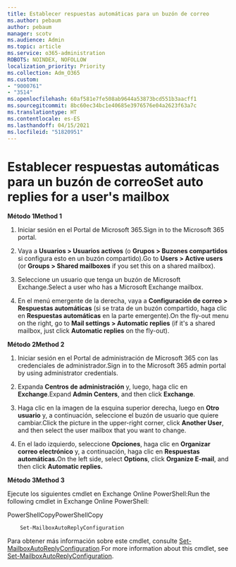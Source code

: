 ```yaml
---
title: Establecer respuestas automáticas para un buzón de correo
ms.author: pebaum
author: pebaum
manager: scotv
ms.audience: Admin
ms.topic: article
ms.service: o365-administration
ROBOTS: NOINDEX, NOFOLLOW
localization_priority: Priority
ms.collection: Adm_O365
ms.custom:
- "9000761"
- "3514"
ms.openlocfilehash: 60af581e7fe508ab9644a53873bcd551b3aacff1
ms.sourcegitcommit: 8bc60ec34bc1e40685e3976576e04a2623f63a7c
ms.translationtype: HT
ms.contentlocale: es-ES
ms.lasthandoff: 04/15/2021
ms.locfileid: "51820951"
---
```

# <a name="set-auto-replies-for-a-users-mailbox"></a><span data-ttu-id="ccf7e-102">Establecer respuestas automáticas para un buzón de correo</span><span class="sxs-lookup"><span data-stu-id="ccf7e-102">Set auto replies for a user's mailbox</span></span>

<span data-ttu-id="ccf7e-103">**Método 1**</span><span class="sxs-lookup"><span data-stu-id="ccf7e-103">**Method 1**</span></span>

1. <span data-ttu-id="ccf7e-104">Iniciar sesión en el Portal de Microsoft 365.</span><span class="sxs-lookup"><span data-stu-id="ccf7e-104">Sign in to the Microsoft 365 portal.</span></span>

2. <span data-ttu-id="ccf7e-105">Vaya a **Usuarios > Usuarios activos** (o **Grupos > Buzones compartidos** si configura esto en un buzón compartido).</span><span class="sxs-lookup"><span data-stu-id="ccf7e-105">Go to **Users > Active users** (or **Groups > Shared mailboxes** if you set this on a shared mailbox).</span></span>

3. <span data-ttu-id="ccf7e-106">Seleccione un usuario que tenga un buzón de Microsoft Exchange.</span><span class="sxs-lookup"><span data-stu-id="ccf7e-106">Select a user who has a Microsoft Exchange mailbox.</span></span>

4. <span data-ttu-id="ccf7e-107">En el menú emergente de la derecha, vaya a **Configuración de correo > Respuestas automáticas** (si se trata de un buzón compartido, haga clic en **Respuestas automáticas** en la parte emergente).</span><span class="sxs-lookup"><span data-stu-id="ccf7e-107">On the fly-out menu on the right, go to **Mail settings > Automatic replies** (if it's a shared mailbox, just click **Automatic replies** on the fly-out).</span></span>

<span data-ttu-id="ccf7e-108">**Método 2**</span><span class="sxs-lookup"><span data-stu-id="ccf7e-108">**Method 2**</span></span>

1. <span data-ttu-id="ccf7e-109">Iniciar sesión en el Portal de administración de Microsoft 365 con las credenciales de administrador.</span><span class="sxs-lookup"><span data-stu-id="ccf7e-109">Sign in to the Microsoft 365 admin portal by using administrator credentials.</span></span>

2. <span data-ttu-id="ccf7e-110">Expanda **Centros de administración** y, luego, haga clic en **Exchange**.</span><span class="sxs-lookup"><span data-stu-id="ccf7e-110">Expand **Admin Centers**, and then click **Exchange**.</span></span>

3. <span data-ttu-id="ccf7e-111">Haga clic en la imagen de la esquina superior derecha, luego en **Otro usuario** y, a continuación, seleccione el buzón de usuario que quiere cambiar.</span><span class="sxs-lookup"><span data-stu-id="ccf7e-111">Click the picture in the upper-right corner, click **Another User**, and then select the user mailbox that you want to change.</span></span>

4. <span data-ttu-id="ccf7e-112">En el lado izquierdo, seleccione **Opciones**, haga clic en **Organizar correo electrónico** y, a continuación, haga clic en **Respuestas automáticas.**</span><span class="sxs-lookup"><span data-stu-id="ccf7e-112">On the left side, select **Options**, click **Organize E-mail**, and then click **Automatic replies.**</span></span>

<span data-ttu-id="ccf7e-113">**Método 3**</span><span class="sxs-lookup"><span data-stu-id="ccf7e-113">**Method 3**</span></span>

<span data-ttu-id="ccf7e-114">Ejecute los siguientes cmdlet en Exchange Online PowerShell:</span><span class="sxs-lookup"><span data-stu-id="ccf7e-114">Run the following cmdlet in Exchange Online PowerShell:</span></span>

<span data-ttu-id="ccf7e-115">PowerShellCopy</span><span class="sxs-lookup"><span data-stu-id="ccf7e-115">PowerShellCopy</span></span>

```
    Set-MailboxAutoReplyConfiguration
```

<span data-ttu-id="ccf7e-116">Para obtener más información sobre este cmdlet, consulte [Set-MailboxAutoReplyConfiguration](https://docs.microsoft.com/powershell/module/exchange/mailboxes/set-mailboxautoreplyconfiguration).</span><span class="sxs-lookup"><span data-stu-id="ccf7e-116">For more information about this cmdlet, see [Set-MailboxAutoReplyConfiguration](https://docs.microsoft.com/powershell/module/exchange/mailboxes/set-mailboxautoreplyconfiguration).</span></span>
